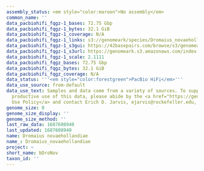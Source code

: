 ```yaml
---
assembly_status: <em style="color:maroon">No assembly</em>
common_name: ''
data_pacbiohifi_fqgz-1_bases: 72.75 Gbp
data_pacbiohifi_fqgz-1_bytes: 32.1 GiB
data_pacbiohifi_fqgz-1_coverage: N/A
data_pacbiohifi_fqgz-1_links: s3://genomeark/species/Dromaius_novaehollandiae/bDroNov1/genomic_data/pacbio_hifi/<br>
data_pacbiohifi_fqgz-1_s3gui: https://42basepairs.com/browse/s3/genomeark/species/Dromaius_novaehollandiae/bDroNov1/genomic_data/pacbio_hifi/
data_pacbiohifi_fqgz-1_s3url: https://genomeark.s3.amazonaws.com/index.html?prefix=species/Dromaius_novaehollandiae/bDroNov1/genomic_data/pacbio_hifi/
data_pacbiohifi_fqgz-1_scale: 2.1111
data_pacbiohifi_fqgz_bases: 72.75 Gbp
data_pacbiohifi_fqgz_bytes: 32.1 GiB
data_pacbiohifi_fqgz_coverage: N/A
data_status: '''<em style="color:forestgreen">PacBio HiFi</em>'''
data_use_source: from-default
data_use_text: Samples and data come from a variety of sources. To support fair and
  productive use of this data, please abide by the <a href="https://genome10k.soe.ucsc.edu/data-use-policies/">Data
  Use Policy</a> and contact Erich D. Jarvis, ejarvis@rockefeller.edu, with any questions.
genome_size: 0
genome_size_display: ''
genome_size_method: ''
last_raw_data: 1687608940
last_updated: 1687608940
name: Dromaius novaehollandiae
name_: Dromaius_novaehollandiae
project: ~
short_name: bDroNov
taxon_id: ''
---
```

